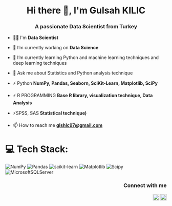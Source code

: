 ###

<h1 align="center"> Hi there 👋, I'm Gulsah KILIC</h1>
<h3 align="center">A passionate Data Scientist from Turkey</h3>

- 💪🏻 I'm **Data Scientist** 

- 🔭 I’m currently working on **Data Science** 

- 🌱 I’m currently learning Python and machine learning techniques and deep learning techniques

- 💬 Ask me about Statistics and Python analysis technique

- ⚡ Python **NumPy, Pandas, Seaborn, SciKit-Learn, Matplotlib, SciPy**

- ⚡ R PROGRAMMING **Base R library, visualization technique, Data Analysis**

- ⚡SPSS, SAS **Statistical technique)**

- 📫 How to reach me **glshlc97@gmail.com**

# 💻 Tech Stack:
![NumPy](https://img.shields.io/badge/numpy-%23013243.svg?style=flat-square&logo=numpy&logoColor=white) ![Pandas](https://img.shields.io/badge/pandas-%23150458.svg?style=flat-square&logo=pandas&logoColor=white) ![scikit-learn](https://img.shields.io/badge/scikit--learn-%23F7931E.svg?style=flat-square&logo=scikit-learn&logoColor=white) ![Matplotlib](https://img.shields.io/badge/Matplotlib-%23ffffff.svg?style=flat-square&logo=Matplotlib&logoColor=black) ![Scipy](https://img.shields.io/badge/SciPy-%230C55A5.svg?style=flat-square&logo=scipy&logoColor=%white) ![MicrosoftSQLServer](https://img.shields.io/badge/Microsoft%20SQL%20Server-CC2927?style=flat-square&logo=microsoft%20sql%20server&logoColor=white)

<h3 align="right">Connect with me</h3>
<p align="right">
<a href="https://www.linkedin.com/in/gulsah-kilic/" target="blank"><img align="right" src="https://raw.githubusercontent.com/rahuldkjain/github-profile-readme-generator/master/src/images/icons/Social/linked-in-alt.svg" alt="GulsahKLC" height="20" width="20" /></a>
<a href="https://www.kaggle.com/glahkili" target="blank"><img align="right" src="https://raw.githubusercontent.com/rahuldkjain/github-profile-readme-generator/master/src/images/icons/Social/kaggle.svg" alt="GulsahKLC" height="20" width="20" /></a>
</p>

